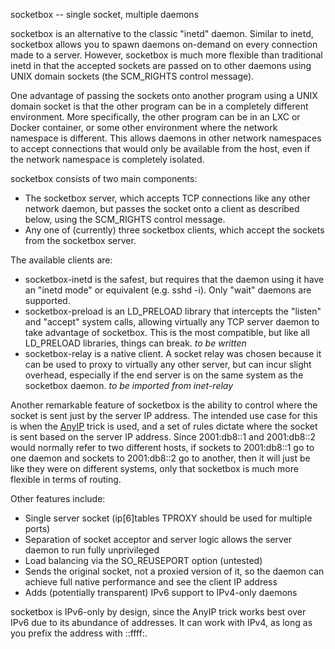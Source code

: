 socketbox -- single socket, multiple daemons

socketbox is an alternative to the classic "inetd" daemon. Similar to inetd,
socketbox allows you to spawn daemons on-demand on every connection made to a
server. However, socketbox is much more flexible than traditional inetd in that
the accepted sockets are passed on to other daemons using UNIX domain sockets
(the SCM\_RIGHTS control message).

One advantage of passing the sockets onto another program using a UNIX domain
socket is that the other program can be in a completely different environment.
More specifically, the other program can be in an LXC or Docker container, or
some other environment where the network namespace is different. This allows
daemons in other network namespaces to accept connections that would only be
available from the host, even if the network namespace is completely isolated.

socketbox consists of two main components:

* The socketbox server, which accepts TCP connections like any other network
daemon, but passes the socket onto a client as described below, using the
SCM\_RIGHTS control message.
* Any one of \(currently) three socketbox clients, which accept the sockets
from the socketbox server.

The available clients are:

* socketbox-inetd is the safest, but requires that the daemon using it have an
"inetd mode" or equivalent \(e.g. sshd -i). Only "wait" daemons are supported.
* socketbox-preload is an LD\_PRELOAD library that intercepts the "listen" and
"accept" system calls, allowing virtually any TCP server daemon to take
advantage of socketbox. This is the most compatible, but like all LD\_PRELOAD
libraries, things can break. *to be written*
* socketbox-relay is a native client. A socket relay was chosen because it can
be used to proxy to virtually any other server, but can incur slight overhead,
especially if the end server is on the same system as the socketbox daemon.
*to be imported from inet-relay*

Another remarkable feature of socketbox is the ability to control where the
socket is sent just by the server IP address. The intended use case for this
is when the
[AnyIP](https://www.peterjin.org/wiki/Snippets:Nginx_geo_local_server_address)
trick is used, and a set of rules dictate where the socket is sent based on the
server IP address. Since 2001:db8::1 and 2001:db8::2 would normally refer to
two different hosts, if sockets to 2001:db8::1 go to one daemon and sockets to
2001:db8::2 go to another, then it will just be like they were on different
systems, only that socketbox is much more flexible in terms of routing.

Other features include:
* Single server socket \(ip\[6]tables TPROXY should be used for multiple ports)
* Separation of socket acceptor and server logic allows the server daemon to
run fully unprivileged
* Load balancing via the SO\_REUSEPORT option \(untested)
* Sends the original socket, not a proxied version of it, so the daemon can
achieve full native performance and see the client IP address
* Adds \(potentially transparent) IPv6 support to IPv4-only daemons

socketbox is IPv6-only by design, since the AnyIP trick works best over IPv6
due to its abundance of addresses. It can work with IPv4, as long as you
prefix the address with ::ffff:.
